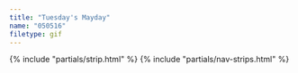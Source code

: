 ```yaml
---
title: "Tuesday's Mayday"
name: "050516"
filetype: gif
---
```


{% include "partials/strip.html" %}
{% include "partials/nav-strips.html" %}